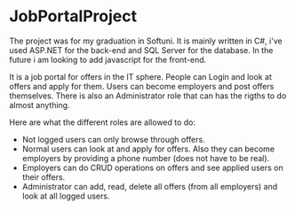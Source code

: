# JobPortalProject

The project was for my graduation in Softuni. It is mainly written in C#, i've used ASP.NET for the back-end and SQL Server for the database. In the future i am looking to add javascript for the front-end.

It is a job portal for offers in the IT sphere. People can Login and look at offers and apply for them. Users can become employers and post offers themselves. There is also an Administrator role that can has the rigths to do almost anything.

Here are what the different roles are allowed to do:
- Not logged users can only browse through offers.
- Normal users can look at and apply for offers. Also they can become employers by providing a phone number (does not have to be real).
- Employers can do CRUD operations on offers and see applied users on their offers.
- Administrator can add, read, delete all offers (from all employers) and look at all logged users.
